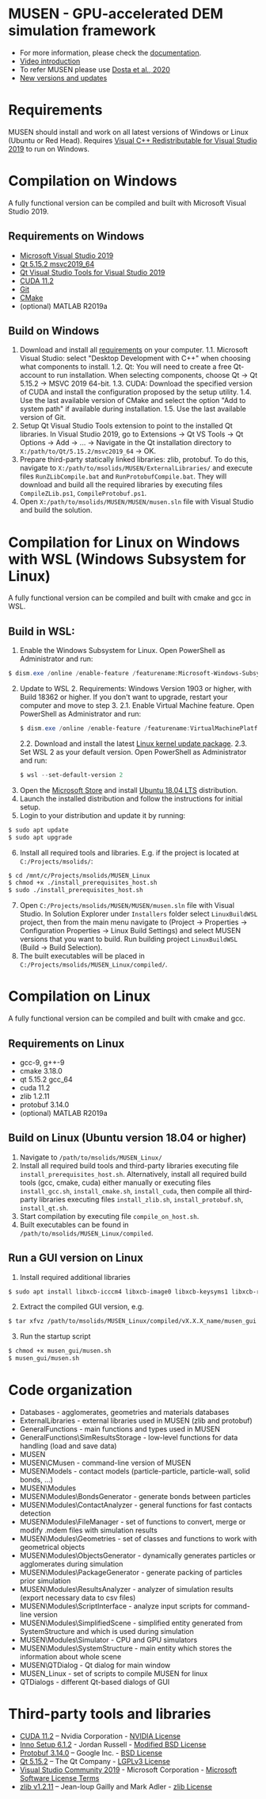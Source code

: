 # MUSEN - GPU-accelerated DEM simulation framework
- For more information, please check the [documentation](https://msolids.net/documentation).
- [Video introduction](https://youtu.be/bH1xydzdrGY)
- To refer MUSEN please use [Dosta et al., 2020](https://doi.org/10.1016/j.softx.2020.100618)
- [New versions and updates](https://msolids.net/musen/download)

# Requirements 
MUSEN should install and work on all latest versions of Windows or Linux (Ubuntu or Red Head).
Requires [Visual C++ Redistributable for Visual Studio 2019](https://support.microsoft.com/en-us/help/2977003/the-latest-supported-visual-c-downloads) to run on Windows.


# Compilation on Windows
A fully functional version can be compiled and built with Microsoft Visual Studio 2019. 

## Requirements on Windows
- [Microsoft Visual Studio 2019](https://visualstudio.microsoft.com/downloads/)
- [Qt 5.15.2 msvc2019_64](https://download.qt.io/archive/online_installers/4.0/)
- [Qt Visual Studio Tools for Visual Studio 2019](https://marketplace.visualstudio.com/items?itemName=TheQtCompany.QtVisualStudioTools2019)
- [CUDA 11.2](https://developer.nvidia.com/cuda-downloads)
- [Git](https://git-scm.com/downloads)
- [CMake](https://cmake.org/download/)
- (optional) MATLAB R2019a

## Build on Windows
1. Download and install all [requirements](#requirements-on-windows) on your computer.
	1.1. Microsoft Visual Studio: select "Desktop Development with C++" when choosing what components to install.
	1.2. Qt: You will need to create a free Qt-account to run installation. When selecting components, choose Qt → Qt 5.15.2 → MSVC 2019 64-bit. 
	1.3. CUDA: Download the specified version of CUDA and install the configuration proposed by the setup utility.
	1.4. Use the last available version of CMake and select the option "Add to system path" if available during installation.
	1.5. Use the last available version of Git.
2. Setup Qt Visual Studio Tools extension to point to the installed Qt libraries. In Visual Studio 2019, go to Extensions → Qt VS Tools → Qt Options → Add → ... → Navigate in the Qt installation directory to `X:/path/to/Qt/5.15.2/msvc2019_64` → OK.
3. Prepare third-party statically linked libraries: zlib, protobuf. To do this, navigate to `X:/path/to/msolids/MUSEN/ExternalLibraries/` and execute files `RunZLibCompile.bat` and `RunProtobufCompile.bat`. They will download and build all the required libraries by executing files `CompileZLib.ps1`, `CompileProtobuf.ps1`.
4. Open `X:/path/to/msolids/MUSEN/MUSEN/musen.sln` file with Visual Studio and build the solution.


# Compilation for Linux on Windows with WSL (Windows Subsystem for Linux)
A fully functional version can be compiled and built with cmake and gcc in WSL. 

## Build in WSL:
1. Enable the Windows Subsystem for Linux. Open PowerShell as Administrator and run:
```PowerShell
$ dism.exe /online /enable-feature /featurename:Microsoft-Windows-Subsystem-Linux /all /norestart
```
2. Update to WSL 2. Requirements: Windows Version 1903 or higher, with Build 18362 or higher. If you don't want to upgrade, restart your computer and move to step 3.
	2.1. Enable Virtual Machine feature. Open PowerShell as Administrator and run:
	```PowerShell
	$ dism.exe /online /enable-feature /featurename:VirtualMachinePlatform /all /norestart
	```
	2.2. Download and install the latest [Linux kernel update package](https://wslstorestorage.blob.core.windows.net/wslblob/wsl_update_x64.msi).
	2.3. Set WSL 2 as your default version. Open PowerShell as Administrator and run:
	```PowerShell
	$ wsl --set-default-version 2
	```
3. Open the [Microsoft Store](https://aka.ms/wslstore) and install [Ubuntu 18.04 LTS](https://www.microsoft.com/store/apps/9N9TNGVNDL3Q) distribution.
4. Launch the installed distribution and follow the instructions for initial setup.
5. Login to your distribution and update it by running:
```sh
$ sudo apt update
$ sudo apt upgrade
```
6. Install all required tools and libraries. E.g. if the project is located at `C:/Projects/msolids/`:
```sh
$ cd /mnt/c/Projects/msolids/MUSEN_Linux
$ chmod +x ./install_prerequisites_host.sh
$ sudo ./install_prerequisites_host.sh
```
7. Open `C:/Projects/msolids/MUSEN/MUSEN/musen.sln` file with Visual Studio. In Solution Explorer under `Installers` folder select `LinuxBuildWSL` project, then from the main menu navigate to (Project → Properties → Configuration Properties → Linux Build Settings) and select MUSEN versions that you want to build. Run building project `LinuxBuildWSL` (Build → Build Selection).
8. The built executables will be placed in `C:/Projects/msolids/MUSEN_Linux/compiled/`.


# Compilation on Linux
A fully functional version can be compiled and built with cmake and gcc. 

## Requirements on Linux
- gcc-9, g++-9
- cmake 3.18.0
- qt 5.15.2 gcc_64
- cuda 11.2
- zlib 1.2.11
- protobuf 3.14.0
- (optional) MATLAB R2019a 

## Build on Linux (Ubuntu version 18.04 or higher)
1. Navigate to `/path/to/msolids/MUSEN_Linux/`
2. Install all required build tools and third-party libraries executing file `install_prerequisites_host.sh`. Alternatively, install all required build tools (gcc, cmake, cuda) either manually or executing files `install_gcc.sh`, `install_cmake.sh`, `install_cuda`, then compile all third-party libraries executing files `install_zlib.sh`, `install_protobuf.sh`, `install_qt.sh`.
3. Start compilation by executing file `compile_on_host.sh`.
4. Built executables can be found in `/path/to/msolids/MUSEN_Linux/compiled`.

## Run a GUI version on Linux
1. Install required additional libraries
```sh
$ sudo apt install libxcb-icccm4 libxcb-image0 libxcb-keysyms1 libxcb-render-util0 libxcb-xinerama0
```
2. Extract the compiled GUI version, e.g.
```sh
$ tar xfvz /path/to/msolids/MUSEN_Linux/compiled/vX.X.X_name/musen_gui.tar.gz
```
3. Run the startup script
```sh
$ chmod +x musen_gui/musen.sh
$ musen_gui/musen.sh
```

# Code organization
- Databases - agglomerates, geometries and materials databases
- ExternalLibraries - external libraries used in MUSEN (zlib and protobuf)
- GeneralFunctions - main functions and types used in MUSEN 
- GeneralFunctions\SimResultsStorage - low-level functions for data handling (load and save data)
- MUSEN
- MUSEN\CMusen - command-line version of MUSEN
- MUSEN\Models - contact models (particle-particle, particle-wall, solid bonds, ...)
- MUSEN\Modules 
- MUSEN\Modules\BondsGenerator - generate bonds between particles
- MUSEN\Modules\ContactAnalyzer - general functions for fast contacts detection 
- MUSEN\Modules\FileManager - set of functions to convert, merge or modify .mdem files with simulation results
- MUSEN\Modules\Geometries - set of classes and functions to work with geometrical objects
- MUSEN\Modules\ObjectsGenerator - dynamically generates particles or agglomerates during simulation
- MUSEN\Modules\PackageGenerator - generate packing of particles prior simulation
- MUSEN\Modules\ResultsAnalyzer - analyzer of simulation results (export necessary data to csv files)
- MUSEN\Modules\ScriptInterface - analyze input scripts for command-line version
- MUSEN\Modules\SimplifiedScene - simplified entity generated from SystemStructure and which is used during simulation
- MUSEN\Modules\Simulator - CPU and GPU simulators
- MUSEN\Modules\SystemStructure - main entity which stores the information about whole scene
- MUSEN\QTDialog - Qt dialog for main window
- MUSEN_Linux - set of scripts to compile MUSEN for linux
- QTDialogs - different Qt-based dialogs of GUI


# Third-party tools and libraries
- [CUDA 11.2](https://developer.nvidia.com/cuda-zone) – Nvidia Corporation - [NVIDIA License](https://docs.nvidia.com/cuda/pdf/EULA.pdf)
- [Inno Setup 6.1.2](https://jrsoftware.org/isinfo.php) - Jordan Russell - [Modified BSD License](http://www.jrsoftware.org/files/is/license.txt)
- [Protobuf 3.14.0](https://developers.google.com/protocol-buffers/) – Google Inc. - [BSD License](https://github.com/protocolbuffers/protobuf/blob/master/LICENSE)
- [Qt 5.15.2](https://www.qt.io/) – The Qt Company - [LGPLv3 License](https://doc.qt.io/qt-5/lgpl.html)
- [Visual Studio Community 2019](https://visualstudio.microsoft.com/vs/) - Microsoft Corporation - [Microsoft Software License Terms](https://visualstudio.microsoft.com/license-terms/mlt031819/)
- [zlib v1.2.11](https://www.zlib.net/) – Jean-loup Gailly and Mark Adler - [zlib License](https://www.zlib.net/zlib_license.html)
